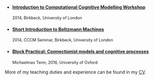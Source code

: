 <ul class="cv">
 
<li class="cv">
 <h4 style= "text-decoration= underline"><a href="//sites.google.com/site/introcompcog/">Introduction to Computational Cognitive Modelling Workshop</a></h4>
 <p style="font-size: 0.9em">2014, Birkbeck, University of London</p></li>

<li class="cv">
 <h4 style= "text-decoration= underline"><a href="/doc/BM.pdf">Short Introduction to Boltzmann Machines</a></h4>
 <p style="font-size: 0.9em">2014, CCCM Seminar, Birkbeck, University of London</p></li>

<li class="cv">
 <h4 style= "text-decoration= underline"><a href="/connectionism/">Block Practical: Connectionist models and cognitive processes</a></h4>
 <p style="font-size: 0.9em">Michaelmas Term, 2016, University of Oxford</p></li>

</ul>
More of my teaching duties and experience can be found in my <a href="/doc/cv_olivia_guest.pdf">CV</a>.

